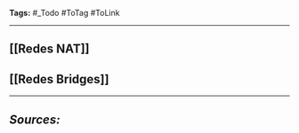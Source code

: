 **Tags:** #_Todo
#ToTag #ToLink 
- - -
## [[Redes NAT]]
## [[Redes Bridges]]

- - - 
## ***Sources:***